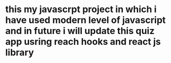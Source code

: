 # this my javascrpt project in which i have used modern level of javascript and in future i will update this quiz app usring reach hooks and react js library 